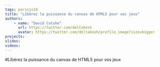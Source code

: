 ```yaml
---
tags: parisjs19
title: "Libérez la puissance du canvas de HTML5 pour vos jeux"
authors:
    - name: "David Catuhe"
      url: https://twitter.com/deltakosh
      avatar: https://twitter.com/deltakosh/profile_image?size=bigger
projects:
slides:
videos:
---
```

#Libérez la puissance du canvas de HTML5 pour vos jeux

